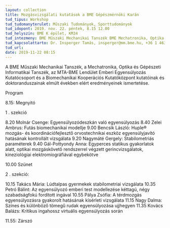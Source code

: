 ```yaml
---
layout: collection
title: Mozgásvizsgálati kutatások a BME Gépészmérnöki Karán
tud_tipus: Workshop
tud_tudomanyterulet: Műszaki Tudományok, Sporttudományok
tud_idopont: 2019. nov. 22. péntek, 8.15 12.00
tud_helyszin: BME K épület, KM34
tud_intezmeny: BME Műszaki Mechanikai Tanszék BME Mechatronika, Optika és Gépészeti Informatikai Tanszék MTA-BME Lendület Emberi Egyensúlyozás Kutatócsoport BME Biomechanikai Kooperációs Kutatóközpont
tud_kapcsolattarto: Dr. Insperger Tamás, insperger@mm.bme.hu, +36 1 463 1369 Dr. Kiss Rita, rita.kiss@mogi.bme.hu, +36 1 463 1738
tud_url: 
date: 2019-11-22 08:15
---
```

A BME Műszaki Mechanikai Tanszék, a Mechatronika, Optika és Gépészeti Informatikai Tanszék, az MTA-BME Lendület Emberi Egyensúlyozás Kutatócsoport és a Biomechanikai Kooperációs Kutatóközpont kutatóinak és doktoranduszainak elmúlt években elért eredményeinek ismertetése. 

Program


8.15: Megnyitó


1 . szekció

8.20 Molnár Csenge: Egyensúlyozódeszkán való egyensúlyozás
8.40 Zelei Ambrus: Futás biomechanikai modellje
9.00 Bencsik László: Huple® mozgás- és koordinációfejlesztő orvostechnikai eszköz egyensúlyjavító hatásának kontrollált vizsgálata
9.20 Nagymáté Gergely: Stabilometriás paraméterek
9.40 Gál-Pottyondy Anna: Egyperces statikus gyakorlatok alatt, optikai mozgáskövető rendszerrel végzett gerincvizsgálatok, kineziológiai elektromiográfiával egybekötve

10.00 Szünet

2 . szekció:

10.15 Takács Mária: Lúdtalpas gyermekek stabilometriai vizsgálata
10.35 Petró Bálint: Az egyensúlyozó emberi test modellezése kéttagú, négy szabadságfokú fordított ingával
10.55 Pálya Zsófia: A térdmozgás egyensúlyozásra gyakorolt hatásának kísérleti vizsgálata
11.15 Nagy Dalma: Színes és különböző tömegű rudak egyensúlyozása ujjhegyen
11.35 Kovács Balázs: Kritikus ingahossz virtuális egyensúlyozás során

11.55: Zárszó

